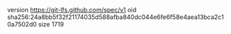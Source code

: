 version https://git-lfs.github.com/spec/v1
oid sha256:24a8bb5f32f21174035d588afba840dc044e6fe6f58e4aea13bca2c10a7502d0
size 1719
